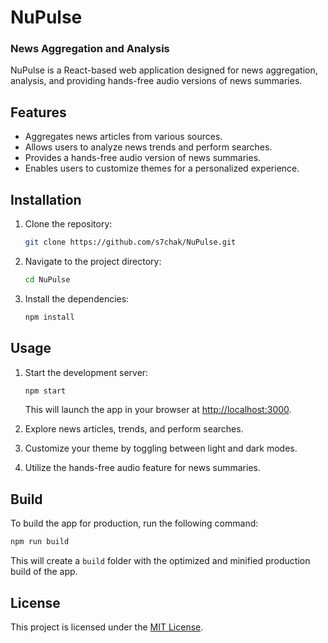 # NuPulse
### News Aggregation and Analysis

NuPulse is a React-based web application designed for news aggregation, analysis, and providing hands-free audio versions of news summaries.

## Features

- Aggregates news articles from various sources.
- Allows users to analyze news trends and perform searches.
- Provides a hands-free audio version of news summaries.
- Enables users to customize themes for a personalized experience.

## Installation

1. Clone the repository:

   ```bash
   git clone https://github.com/s7chak/NuPulse.git
   ```

2. Navigate to the project directory:

   ```bash
   cd NuPulse
   ```

3. Install the dependencies:

   ```bash
   npm install
   ```

## Usage

1. Start the development server:

   ```bash
   npm start
   ```

   This will launch the app in your browser at [http://localhost:3000](http://localhost:3000).

2. Explore news articles, trends, and perform searches.

3. Customize your theme by toggling between light and dark modes.

4. Utilize the hands-free audio feature for news summaries.

## Build

To build the app for production, run the following command:

```bash
npm run build
```

This will create a `build` folder with the optimized and minified production build of the app.


## License

This project is licensed under the [MIT License](LICENSE).
